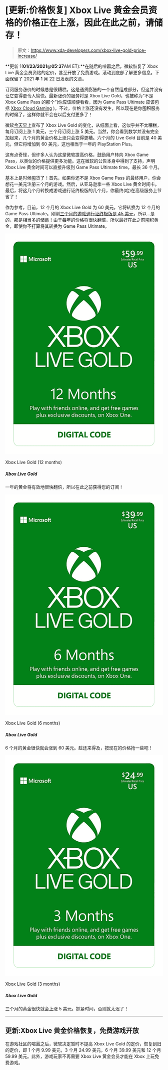 # [更新:价格恢复] Xbox Live 黄金会员资格的价格正在上涨，因此在此之前，请储存！

> 原文：<https://www.xda-developers.com/xbox-live-gold-price-increase/>

**更新 1(****01/23/2021****@****05:37****AM ET):**在随后的喧嚣之后，微软恢复了 Xbox Live 黄金会员资格的定价，甚至开放了免费游戏。滚动到底部了解更多信息。下面保留了 2021 年 1 月 22 日发表的文章。

订阅服务涨价的时候总是很糟糕。这是通货膨胀的一个自然组成部分，但这并没有让它变得更令人愉快。最新涨价的服务将是 Xbox Live Gold，也被称为“不是 Xbox Game Pass 的那个”(你应该顺便看看，因为 Game Pass Ultimate 应该包括 [Xbox Cloud Gaming](https://www.xda-developers.com/xbox-cloud-gaming-available-pc-ios-spring-2021/) )。不过，价格上涨还没有发生，所以现在是你囤积服务的时候了，这样你就不会在以后支付更多了！

微软[今天早上](https://news.xbox.com/en-us/2021/01/22/update-on-xbox-live-gold-pricing/)宣布了 Xbox Live Gold 的变化，从纸面上看，这似乎并不太糟糕，每月订阅上涨 1 美元，三个月订阅上涨 5 美元。当然，你会看到数学并没有完全加起来，几个月的黄金价格上涨只会变得更糟。六个月的 Live Gold 目前是 40 美元，但它将增加到 60 美元，这也相当于一年的 PlayStation Plus。

这有点奇怪，但许多人认为这是微软提高价格，鼓励用户转向 Xbox Game Pass，以类似的价格提供更多功能。这在微软的公告本身中得到了支持，声明 Xbox Live 黄金时间可以直接升级到 Game Pass Ultimate time，最长 36 个月。

基本上是时候囤货了！首先，如果你还不是 Xbox Game Pass 的最终用户，你会想花一美元注册三个月的游戏。然后，从亚马逊拿一些 Xbox Live 黄金时间卡。最后，将这几个月转换成游戏通行证终极版的几个月，你最终(哈)在高级服务上节省了！

作为参考，目前，12 个月的 Xbox Live Gold 为 60 美元，它将转换为 12 个月的 Game Pass Ultimate。刚刚[三个月的游戏通行证终极版是 45 美元](https://www.amazon.com/Xbox-Game-Pass-Ultimate-Membership/dp/B07TGNFVWV?tag=xda-5i3l56f-20&ascsubtag=UUxdaUeUpU1119&asc_refurl=https%3A%2F%2Fwww.xda-developers.com%2Fxbox-live-gold-price-increase%2F&asc_campaign=Short-Term)，所以...是的，那是相当多的储蓄！由于每年的价格将很快翻倍，所以最好在此之前囤积黄金，即使你不打算将其转换为 Game Pass Ultimate。

 <picture>![A year of Gold will effectively be doubling soon, so get your subscription before that happens!](img/37ba124eea1eda37a800534cdcdb36e2.png)</picture> 

Xbox Live Gold (12 months)

##### Xbox Live Gold

一年的黄金将有效地很快翻倍，所以在此之前获得您的订阅！

 <picture>![6 months of Gold will be increasing to $60 soon. Grab some at the current price before it's too late!](img/d2e7f382153e3b74c8637fc2d99b43ff.png)</picture> 

Xbox Live Gold (6 months)

##### Xbox Live Gold

6 个月的黄金很快就会涨到 60 美元。趁还来得及，按现在的价格抢一些吧！

 <picture>![Three months of Gold will be going up by $5 soon. Grab some time before it's too late!](img/d57f03739d8e42d6ccc5781951a7f525.png)</picture> 

Xbox Live Gold (3 months)

##### Xbox Live Gold

三个月的黄金很快就会上涨 5 美元。抓紧时间，否则就太迟了！

* * *

## 更新:Xbox Live 黄金价格恢复，免费游戏开放

在游戏社区的喧嚣之后，微软决定暂时不提高 Xbox Live Gold 的定价，恢复到旧的定价，即 1 个月 9.99 美元，3 个月 24.99 美元，6 个月 39.99 美元和 12 个月 59.99 美元。此外，游戏玩家不再需要 Xbox Live 黄金会员才能在 Xbox 上玩免费游戏。